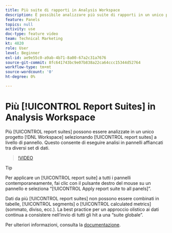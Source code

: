```yaml
---
title: Più suite di rapporti in Analysis Workspace
description: È possibile analizzare più suite di rapporti in un unico progetto Workspace selezionandole a livello di pannello. Questo consente di eseguire analisi in pannelli affiancati tra diversi set di dati.
feature: Panels
topics: null
activity: use
doc-type: feature video
team: Technical Marketing
kt: 4820
role: User
level: Beginner
exl-id: ae9e55c0-a9ab-4b71-8a00-67a2c31a7676
source-git-commit: 8fc641743bc9e07b838a22ca64ccc15344d52764
workflow-type: tm+mt
source-wordcount: '0'
ht-degree: 0%

---
```


# Più [!UICONTROL Report Suites] in Analysis Workspace

Più [!UICONTROL report suites] possono essere analizzate in un unico progetto [!DNL Workspace] selezionando [!UICONTROL report suites] a livello di pannello. Questo consente di eseguire analisi in pannelli affiancati tra diversi set di dati.

>[!VIDEO](https://video.tv.adobe.com/v/32843/?quality=12&learn=on)

>[!TIP]
>
> Per applicare un [!UICONTROL report suite] a tutti i pannelli contemporaneamente, fai clic con il pulsante destro del mouse su un pannello e seleziona “[!UICONTROL Apply report suite to all panels]”.

Dati da più [!UICONTROL report suites] non possono essere combinati in tabelle, [!UICONTROL segments] o [!UICONTROL calculated metrics] (sommato, diviso, ecc.). La best practice per un approccio olistico ai dati continua a consistere nell’invio di tutti gli hit a una “suite globale”.

Per ulteriori informazioni, consulta la [documentazione](https://experienceleague.adobe.com/docs/analytics/analyze/analysis-workspace/build-workspace-project/multiple-report-suites.html?lang=it).
